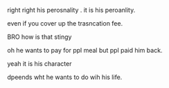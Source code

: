 right right his perosnality . it is his peroanlity.

even if you cover up the trasncation fee.

BRO how is that stingy

oh he wants to  pay for ppl meal but ppl paid him back.

yeah it is his character 

dpeends wht he wants to do wih his life.
